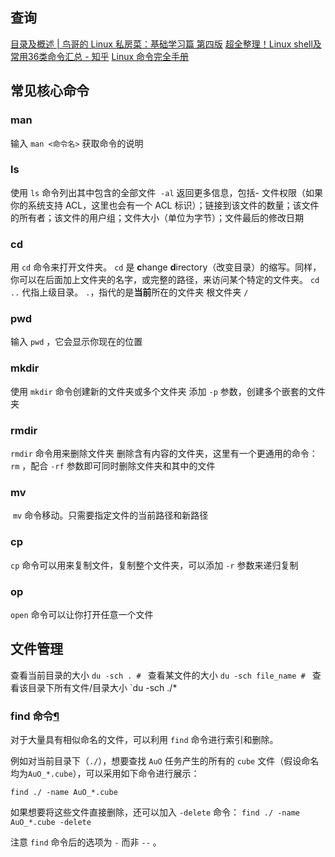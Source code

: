 ## 查询
[目录及概述 | 鸟哥的 Linux 私房菜：基础学习篇 第四版](https://wizardforcel.gitbooks.io/vbird-linux-basic-4e/content/1.html)
[超全整理！Linux shell及常用36类命令汇总 - 知乎](https://zhuanlan.zhihu.com/p/50448669)
[Linux 命令完全手册](https://www.freecodecamp.org/chinese/news/the-linux-commands-handbook/)

## 常见核心命令
### man
输入 `man <命令名>` 获取命令的说明

### ls
使用 `ls` 命令列出其中包含的全部文件
 `-al` 返回更多信息，包括- 文件权限（如果你的系统支持 ACL，这里也会有一个 ACL 标识）；链接到该文件的数量；该文件的所有者；该文件的用户组；文件大小（单位为字节）；文件最后的修改日期

### cd
用 `cd` 命令来打开文件夹。 `cd` 是 **c**hange **d**irectory（改变目录）的缩写。同样，你可以在后面加上文件夹的名字，或完整的路径，来访问某个特定的文件夹。
`cd ..` 代指上级目录。
`.`，指代的是**当前**所在的文件夹
根文件夹 `/`

### pwd
输入 `pwd` ，它会显示你现在的位置

### mkdir
使用 `mkdir` 命令创建新的文件夹或多个文件夹
添加 `-p` 参数，创建多个嵌套的文件夹

### rmdir
`rmdir` 命令用来删除文件夹
删除含有内容的文件夹，这里有一个更通用的命令：`rm` ，配合 `-rf` 参数即可同时删除文件夹和其中的文件

### mv
 `mv` 命令移动。只需要指定文件的当前路径和新路径

### cp
`cp` 命令可以用来复制文件，复制整个文件夹，可以添加 `-r` 参数来递归复制

### op
`open` 命令可以让你打开任意一个文件


## 文件管理
查看当前目录的大小 `du -sch . # `
查看某文件的大小 `du -sch file_name # `
查看该目录下所有文件/目录大小 `du -sch ./*
### find 命令[¶]( http://wiki.cheng-group.net/wiki/cluster_usage/pack_backup/#find "Permanent link")

对于大量具有相似命名的文件，可以利用 `find` 命令进行索引和删除。

例如对当前目录下（`./`），想要查找 `AuO` 任务产生的所有的 `cube` 文件（假设命名均为`AuO_*.cube`），可以采用如下命令进行展示：

`find ./ -name AuO_*.cube`

如果想要将这些文件直接删除，还可以加入 `-delete` 命令：
`find ./ -name AuO_*.cube -delete`

注意 `find` 命令后的选项为 `-` 而非 `--` 。